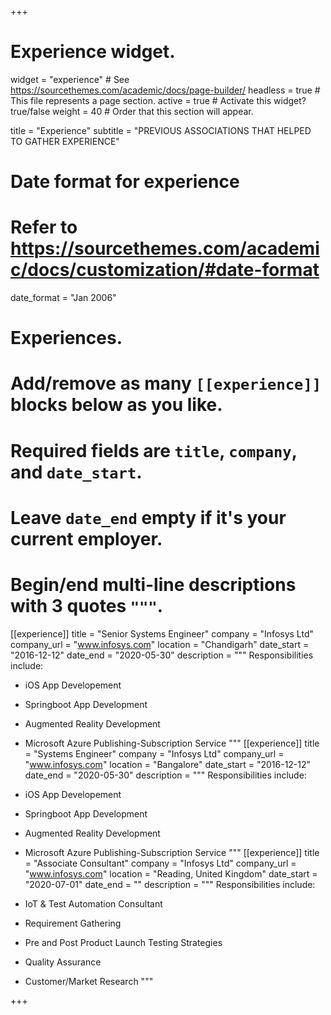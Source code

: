 +++
# Experience widget.
widget = "experience"  # See https://sourcethemes.com/academic/docs/page-builder/
headless = true  # This file represents a page section.
active = true  # Activate this widget? true/false
weight = 40  # Order that this section will appear.

title = "Experience"
subtitle = "PREVIOUS ASSOCIATIONS THAT HELPED TO GATHER EXPERIENCE"

# Date format for experience
#   Refer to https://sourcethemes.com/academic/docs/customization/#date-format
date_format = "Jan 2006"

# Experiences.
#   Add/remove as many `[[experience]]` blocks below as you like.
#   Required fields are `title`, `company`, and `date_start`.
#   Leave `date_end` empty if it's your current employer.
#   Begin/end multi-line descriptions with 3 quotes `"""`.


[[experience]]
  title = "Senior Systems Engineer"
  company = "Infosys Ltd"
  company_url = "www.infosys.com"
  location = "Chandigarh"
  date_start = "2016-12-12"
  date_end = "2020-05-30"
  description = """ 
  Responsibilities include:
  
  * iOS App Developement 
  * Springboot App Development
  * Augmented Reality Development 
  * Microsoft Azure Publishing-Subscription Service 
  """
[[experience]]
  title = "Systems Engineer"
  company = "Infosys Ltd"
  company_url = "www.infosys.com"
  location = "Bangalore"
  date_start = "2016-12-12"
  date_end = "2020-05-30"
  description = """ 
  Responsibilities include:
  
  * iOS App Developement 
  * Springboot App Development
  * Augmented Reality Development 
  * Microsoft Azure Publishing-Subscription Service 
  """
   [[experience]]
  title = "Associate Consultant"
  company = "Infosys Ltd"
  company_url = "www.infosys.com"
  location = "Reading, United Kingdom"
  date_start = "2020-07-01"
  date_end = ""
  description = """ 
  Responsibilities include:
  
  * IoT & Test Automation Consultant
  * Requirement Gathering
  * Pre and Post Product Launch Testing Strategies
  * Quality Assurance
  * Customer/Market Research
  """  


+++
